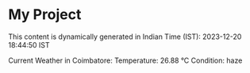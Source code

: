# My Project

This content is dynamically generated in Indian Time (IST): 2023-12-20 18:44:50 IST

Current Weather in Coimbatore:
Temperature: 26.88 °C
Condition: haze

